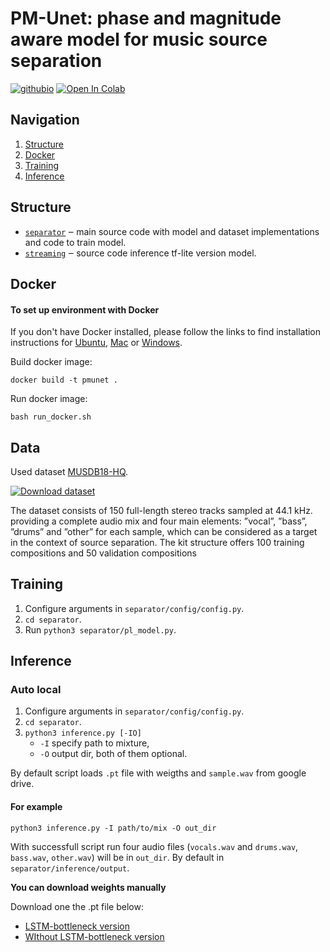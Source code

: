 # PM-Unet: phase and magnitude aware model for music source separation
 [![githubio](https://img.shields.io/badge/GitHub.io-Audio_Samples-blue?logo=Github&style=flat-square)](https://d-a-yakovlev.github.io/test/)
 [![Open In Colab](https://colab.research.google.com/assets/colab-badge.svg)](https://colab.research.google.com/drive/1OXlCZgd5KidMDZDUItOIT9ZA4IUJHXsZ?usp=sharing)

## Navigation
1. [Structure](#structure)
2. [Docker](#docker)
3. [Training](#training)
4. [Inference](#inference)

## Structure
- [`separator`](./separator) ‒ main source code with model and dataset implementations and code to train model.
- [`streaming`](./streaming/demo) ‒ source code inference tf-lite version model.

## Docker
#### To set up environment with Docker

If you don't have Docker installed, please follow the links to find installation instructions for [Ubuntu](https://docs.docker.com/desktop/install/linux-install/), [Mac](https://docs.docker.com/desktop/install/mac-install/) or [Windows](https://docs.docker.com/desktop/install/windows-install/).

Build docker image:

    docker build -t pmunet .

Run docker image:

    bash run_docker.sh

## Data
Used dataset [MUSDB18-HQ](https://sigsep.github.io/datasets/musdb.html#musdb18-hq-uncompressed-wav). 

[![Download dataset](https://img.shields.io/badge/Download%20dataset-65c73b)](https://zenodo.org/record/3338373/files/musdb18hq.zip?download=1)

The dataset consists of
150 full-length stereo tracks sampled at 44.1 kHz. providing a
complete audio mix and four main elements: ”vocal”, ”bass”,
”drums” and ”other” for each sample, which can be considered as a target in the context of source separation. The kit
structure offers 100 training compositions and 50 validation
compositions

## Training
1. Configure arguments in `separator/config/config.py`.
2. `cd separator`.
3. Run `python3 separator/pl_model.py`.

## Inference

### Auto local
1. Configure arguments in `separator/config/config.py`.
2. `cd separator`.
3. `python3 inference.py [-IO]`
    - `-I` specify path to mixture, 
    - `-O` output dir, both of them optional. 
    
By default script loads `.pt` file with weigths and `sample.wav` from google drive.

#### For example
``` 
python3 inference.py -I path/to/mix -O out_dir
```
With successfull script run four audio files (`vocals.wav` and `drums.wav`, `bass.wav`, `other.wav`) will be in `out_dir`. By default in `separator/inference/output`.

**You can download weights manually**

Download one the .pt file below:
 * [LSTM-bottleneck version](https://drive.google.com/file/d/18jT2TYffdRD1fL7wecAiM5nJPM_OKpNB/view?usp=drive_link)
 * [WIthout LSTM-bottleneck version](https://drive.google.com/file/d/1VO07OYbsnCuEJYRSuA8HhjlQnx6dbWX7/view?usp=drive_link)
